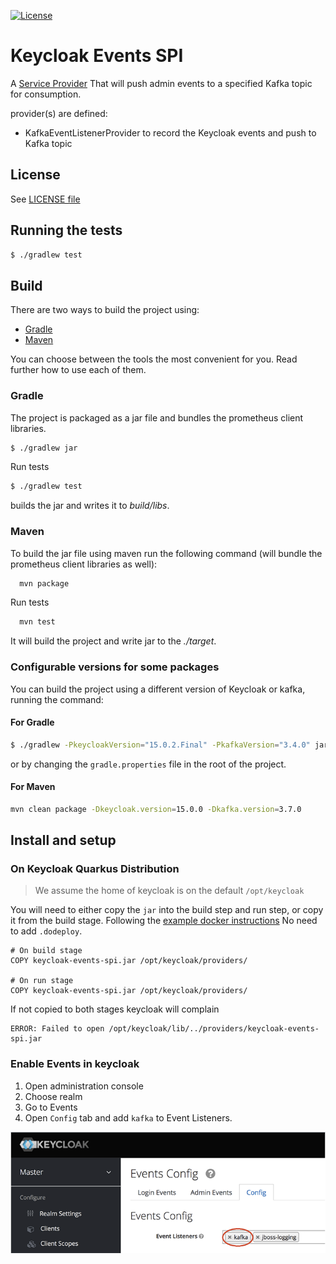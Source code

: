 [![License](https://img.shields.io/:license-Apache2-blue.svg)](http://www.apache.org/licenses/LICENSE-2.0)

# Keycloak Events SPI

A [Service Provider](https://www.keycloak.org/docs/latest/server_development/index.html#_providers) That will push 
admin events to a specified Kafka topic for consumption.

provider(s) are defined:

* KafkaEventListenerProvider to record the Keycloak events and push to Kafka topic

## License 

 See [LICENSE file](./LICENSE)

## Running the tests

```sh
$ ./gradlew test
```

## Build

There are two ways to build the project using:
 * [Gradle](https://gradle.org/)
 * [Maven](https://maven.apache.org/)

You can choose between the tools the most convenient for you. Read further how to use each of them.

### Gradle

The project is packaged as a jar file and bundles the prometheus client libraries.

```sh
$ ./gradlew jar
```

Run tests

```sh
$ ./gradlew test
```

builds the jar and writes it to _build/libs_.

### Maven

To build the jar file using maven run the following command (will bundle the prometheus client libraries as well):

```sh
  mvn package
```

Run tests

```sh
  mvn test
```

It will build the project and write jar to the _./target_.

### Configurable versions for some packages

You can build the project using a different version of Keycloak or kafka, running the command:

#### For Gradle

```sh
$ ./gradlew -PkeycloakVersion="15.0.2.Final" -PkafkaVersion="3.4.0" jar
```

or by changing the `gradle.properties` file in the root of the project.

#### For Maven

```sh
mvn clean package -Dkeycloak.version=15.0.0 -Dkafka.version=3.7.0
```

## Install and setup

### On Keycloak Quarkus Distribution

> We assume the home of keycloak is on the default `/opt/keycloak`

You will need to either copy the `jar` into the build step and run step, or copy it from the build stage. Following the [example docker instructions](https://www.keycloak.org/server/containers)
No need to add `.dodeploy`.

```
# On build stage
COPY keycloak-events-spi.jar /opt/keycloak/providers/

# On run stage
COPY keycloak-events-spi.jar /opt/keycloak/providers/

```
If not copied to both stages keycloak will complain 
```
ERROR: Failed to open /opt/keycloak/lib/../providers/keycloak-events-spi.jar
```

### Enable Events in keycloak
1. Open administration console
2. Choose realm
3. Go to Events
4. Open `Config` tab and add `kafka` to Event Listeners.

![Admin console config](images/initialize-kafka-listener.png)

